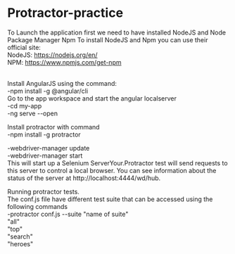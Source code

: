 # Protractor-practice

To Launch the application first we need to have installed NodeJS and Node Package Manager Npm
To install NodeJS and Npm you can use their official site:</br>
NodeJS: https://nodejs.org/en/</br>
NPM:  https://www.npmjs.com/get-npm</br></br>

Install AngularJS using the command:</br>
-npm install -g @angular/cli </br>
Go to the app workspace and start the angular localserver</br>
-cd my-app</br>
-ng serve --open</br>

Install protractor with command</br>
-npm install -g protractor</br>

-webdriver-manager update </br>
-webdriver-manager start</br>
This will start up a Selenium ServerYour.Protractor test will send requests to this server to control a local browser.
You can see information about the status of the server at http://localhost:4444/wd/hub.

Running protractor tests.</br>
The conf.js file have different test suite that can be accessed using the following commands</br>
-protractor conf.js --suite "name of suite"</br>
"all"</br>
"top"</br>
"search"</br>
"heroes"</br>
 




 
 
